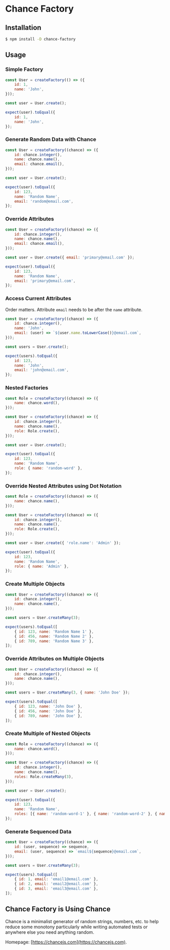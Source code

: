 # Chance Factory

## Installation

```bash
$ npm install -D chance-factory
```

## Usage

### Simple Factory

```js
const User = createFactory(() => ({
    id: 1,
    name: 'John',
}));

const user = User.create();

expect(user).toEqual({
    id: 1,
    name: 'John',
});
```

### Generate Random Data with Chance

```js
const User = createFactory((chance) => ({
    id: chance.integer(),
    name: chance.name(),
    email: chance.email(),
}));

const user = User.create();

expect(user).toEqual({
    id: 123,
    name: 'Random Name',
    email: 'random@email.com',
});
```

### Override Attributes

```js
const User = createFactory((chance) => ({
    id: chance.integer(),
    name: chance.name(),
    email: chance.email(),
}));

const user = User.create({ email: 'primary@email.com' });

expect(user).toEqual({
    id: 123,
    name: 'Random Name',
    email: 'primary@email.com',
});
```

### Access Current Attributes

Order matters. Attribute `email` needs to be after the `name` attribute.

```js
const User = createFactory((chance) => ({
    id: chance.integer(),
    name: 'John',
    email: (user) => `${user.name.toLowerCase()}@email.com`,
}));

const users = User.create();

expect(users).toEqual({
    id: 123,
    name: 'John',
    email: 'john@email.com',
});
```

### Nested Factories

```js
const Role = createFactory((chance) => ({
    name: chance.word(),
}));

const User = createFactory((chance) => ({
    id: chance.integer(),
    name: chance.name(),
    role: Role.create(),
}));

const user = User.create();

expect(user).toEqual({
    id: 123,
    name: 'Random Name',
    role: { name: 'random-word' },
});
```

### Override Nested Attributes using Dot Notation

```js
const Role = createFactory((chance) => ({
    name: chance.name(),
}));

const User = createFactory((chance) => ({
    id: chance.integer(),
    name: chance.name(),
    role: Role.create(),
}));

const user = User.create({ 'role.name': 'Admin' });

expect(user).toEqual({
    id: 123,
    name: 'Random Name',
    role: { name: 'Admin' },
});
```

### Create Multiple Objects

```js
const User = createFactory((chance) => ({
    id: chance.integer(),
    name: chance.name(),
}));

const users = User.createMany(3);

expect(users).toEqual([
    { id: 123, name: 'Random Name 1' },
    { id: 456, name: 'Random Name 2' },
    { id: 789, name: 'Random Name 3' },
]);
```

### Override Attributes on Multiple Objects

```js
const User = createFactory((chance) => ({
    id: chance.integer(),
    name: chance.name(),
}));

const users = User.createMany(3, { name: 'John Doe' });

expect(users).toEqual([
    { id: 123, name: 'John Doe' },
    { id: 456, name: 'John Doe' },
    { id: 789, name: 'John Doe' },
]);
```

### Create Multiple of Nested Objects

```js
const Role = createFactory((chance) => ({
    name: chance.word(),
}));

const User = createFactory((chance) => ({
    id: chance.integer(),
    name: chance.name(),
    roles: Role.createMany(3),
}));

const user = User.create();

expect(user).toEqual({
    id: 123,
    name: 'Random Name',
    roles: [{ name: 'random-word-1' }, { name: 'random-word-2' }, { name: 'random-word-3' }],
});
```

### Generate Sequenced Data

```js
const User = createFactory((chance) => ({
    id: (user, sequence) => sequence,
    email: (user, sequence) => `email${sequence}@email.com`,
}));

const users = User.createMany(3);

expect(users).toEqual([
    { id: 1, email: 'email1@email.com' },
    { id: 2, email: 'email2@email.com' },
    { id: 3, email: 'email3@email.com' },
]);
```

## Chance Factory is Using Chance

Chance is a minimalist generator of random strings, numbers, etc. to help reduce some monotony particularly while writing automated tests or anywhere else you need anything random.

Homepage: [https://chancejs.com](https://chancejs.com).
